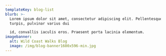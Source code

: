 ```yaml
---
templateKey: blog-list
blurb: >-
  Lorem ipsum dolor sit amet, consectetur adipiscing elit. Pellentesque dolor
  turpis, pulvinar varius dui

  id, convallis iaculis eros. Praesent porta lacinia elementum.
imagebanner:
  alt: Wild Coast Walks Blog
  image: /img/blog-banner1600x596-min.jpg
---
```


